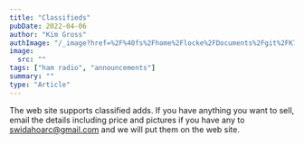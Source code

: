 ```yaml
---
title: "Classifieds"
pubDate: 2022-04-06
author: "Kim Gross"
authImage: "/_image?href=%2F%40fs%2Fhome%2Flocke%2FDocuments%2Fgit%2FK7SWI%2Fsrc%2Fassets%2Fteam%2FKI03.png%3ForigWidth%3D447%26origHeight%3D411%26origFormat%3Dpng&w=447&h=411&f=webp"
image:
  src: ""
tags: ["ham radio", "announcements"]
summary: ""
type: "Article"
---
```


The web site supports classified adds. If you have anything you want to sell, email the details including price and pictures if you have any to swidahoarc@gmail.com and we will put them on the web site.
